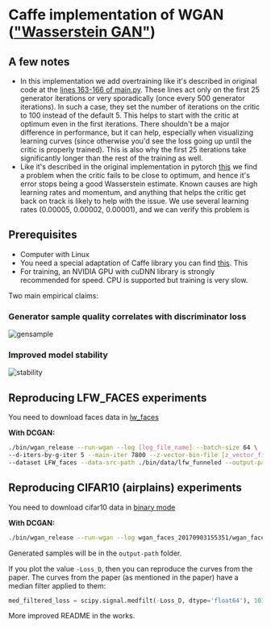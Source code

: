 Caffe implementation of WGAN (["Wasserstein GAN"](https://arxiv.org/abs/1701.07875))
===============

## A few notes

- In this implementation we add overtraining like it's described in original code at the [lines 163-166 of main.py](https://github.com/martinarjovsky/WassersteinGAN/blob/master/main.py#L163-L166). These lines act only on the first 25 generator iterations or very sporadically (once every 500 generator iterations). In such a case, they set the number of iterations on the critic to 100 instead of the default 5. This helps to start with the critic at optimum even in the first iterations. There shouldn't be a major difference in performance, but it can help, especially when visualizing learning curves (since otherwise you'd see the loss going up until the critic is properly trained). This is also why the first 25 iterations take significantly longer than the rest of the training as well.
- Like it's described in the original implementation in pytorch [this](https://github.com/martinarjovsky/WassersteinGAN/issues/2) we find a problem when the critic fails to be close to optimum, and hence it's error stops being a good Wasserstein estimate. Known causes are high learning rates and momentum, and anything that helps the critic get back on track is likely to help with the issue. We use several learning rates (0.00005, 0.00002, 0.00001), and we can verify this problem is 

## Prerequisites

- Computer with Linux
- You need a special adaptation of Caffe library you can find [this](https://github.com/juanecito/caffe/tree/new_loss_layer). This 
- For training, an NVIDIA GPU with cuDNN library is strongly recommended for speed. CPU is supported but training is very slow.

Two main empirical claims:

### Generator sample quality correlates with discriminator loss

![gensample](imgs/w_combined.png "sample quality correlates with discriminator loss")

### Improved model stability

![stability](imgs/compare_dcgan.png "stability")


## Reproducing LFW_FACES experiments

You need to download faces data in [lw_faces](http://vis-www.cs.umass.edu/lfw/lfw-funneled.tgz)

**With DCGAN:**

```bash
./bin/wgan_release --run-wgan --log [log_file_name] --batch-size 64 \
--d-iters-by-g-iter 5 --main-iter 7800 --z-vector-bin-file [z_vector_file_name] --z-vector-size 100 \
--dataset LFW_faces --data-src-path ./bin/data/lfw_funneled --output-path [output_folder] --solver-d-model ./models/solver_d_lr_B.prototxt --solver-g-model ./models/solver_g_lr_B.prototxt --solver-d-state [output_folder]/wgan_d_iter_40000.solverstate --solver-g-state [output_folder]/wgan_g_iter_7500.solverstate
```

## Reproducing CIFAR10 (airplains) experiments

You need to download cifar10 data in [binary mode](http://www.cs.toronto.edu/~kriz/cifar-10-binary.tar.gz)

**With DCGAN:**

```bash
./bin/wgan_release --run-wgan --log wgan_faces_20170903155351/wgan_faces2.log --batch-size 64 --d-iters-by-g-iter 5 --main-iter 780 --z-vector-bin-file wgan_faces_20170903155351/z_vector.bin --z-vector-size 100 --dataset LFW_faces --data-src-path ./bin/data/lfw_funneled --output-path wgan_faces_20170903155351 --solver-d-model ./models/solver_d_lr_B.prototxt --solver-g-model ./models/solver_g_lr_B.prototxt --solver-d-state wgan_faces_20170903155351/wgan_d_iter_40000.solverstate --solver-g-state wgan_faces_20170903155351/wgan_g_iter_7500.solverstate
```

Generated samples will be in the `output-path` folder.

If you plot the value `-Loss_D`, then you can reproduce the curves from the paper. The curves from the paper (as mentioned in the paper) have a median filter applied to them:

```python
med_filtered_loss = scipy.signal.medfilt(-Loss_D, dtype='float64'), 101)
```

More improved README in the works.